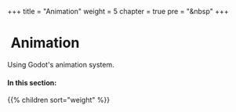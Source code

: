 +++
title = "Animation"
weight = 5
chapter = true
pre = "<i class='fas fa-film fa-fw'></i>&nbsp"
+++

# <i class='fas fa-film'></i>&nbsp;Animation

Using Godot's animation system.

#### In this section:

{{% children  sort="weight" %}}